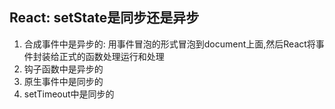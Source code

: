 ## React: setState是同步还是异步

1. 合成事件中是异步的: 用事件冒泡的形式冒泡到document上面,然后React将事件封装给正式的函数处理运行和处理
2. 钩子函数中是异步的
3. 原生事件中是同步的
4. setTimeout中是同步的